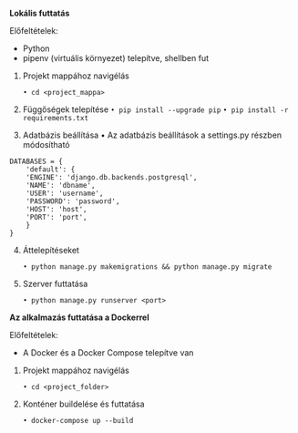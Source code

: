 **Lokális futtatás**

Előfeltételek:
- Python
- pipenv (virtuális környezet) telepítve, shellben fut


1. Projekt mappához navigélás
    ```
	• cd <project_mappa>
	```
	
2. Függőségek telepítése
        ```
		• pip install --upgrade pip
		```
		```
		• pip install -r requirements.txt
        ```


3. Adatbázis beállítása
	• Az adatbázis beállítások a settings.py részben módosítható
```
DATABASES = {
	'default': {
	'ENGINE': 'django.db.backends.postgresql',
	'NAME': 'dbname',
	'USER': 'username',
	'PASSWORD': 'password',
	'HOST': 'host',
	'PORT': 'port',
	}
}
```

4. Áttelepítéseket
    ```
	• python manage.py makemigrations && python manage.py migrate
    ```

	
5. Szerver futtatása
    ```
	• python manage.py runserver <port>
    ```
	



**Az alkalmazás futtatása a Dockerrel**

Előfeltételek:
- A Docker és a Docker Compose telepítve van


1. Projekt mappához navigélás
    ```
	• cd <project_folder>
    ```
	
2. Konténer buildelése és futtatása
    ```
	• docker-compose up --build
    ```
